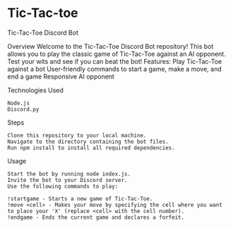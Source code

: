 # Tic-Tac-toe

Tic-Tac-Toe Discord Bot

Overview
Welcome to the Tic-Tac-Toe Discord Bot repository! This bot allows you to play the classic game of Tic-Tac-Toe against an AI opponent. Test your wits and see if you can beat the bot!
Features:
    Play Tic-Tac-Toe against a bot
    User-friendly commands to start a game, make a move, and end a game
    Responsive AI opponent

Technologies Used

    Node.js
    Discord.py

Steps

    Clone this repository to your local machine.
    Navigate to the directory containing the bot files.
    Run npm install to install all required dependencies.

Usage

    Start the bot by running node index.js.
    Invite the bot to your Discord server.
    Use the following commands to play:

    !startgame - Starts a new game of Tic-Tac-Toe.
    !move <cell> - Makes your move by specifying the cell where you want to place your 'X' (replace <cell> with the cell number).
    !endgame - Ends the current game and declares a forfeit.
